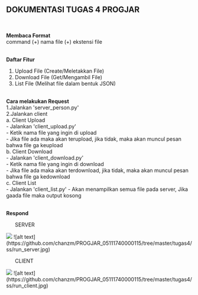 <h2> DOKUMENTASI TUGAS 4 PROGJAR </h2> <br>

<strong>Membaca Format</strong> <br>
command (+) nama file (+) ekstensi file
<br><br>

<strong>Daftar Fitur</strong> <br>
1. Upload File (Create/Meletakkan File) <br>
2. Download File (Get/Mengambil File) <br>
3. List File (Melihat file dalam bentuk JSON)
<br><br>

<strong>Cara melakukan Request</strong> <br>
1.Jalankan 'server_person.py' <br>
2.Jalankan client <br>
  a. Client Upload <br>
    - Jalankan 'client_upload.py' <br>
    - Ketik nama file yang ingin di upload <br>
    - Jika file ada maka akan terupload, jika tidak, maka akan muncul pesan bahwa file ga keupload <br>
  b. Client Download <br>
    - Jalankan 'client_download.py' <br>
    - Ketik nama file yang ingin di download <br>
    - Jika file ada maka akan terdownload, jika tidak, maka akan muncul pesan bahwa file ga kedownload <br>
  c. Client List <br>
    - Jalankan 'client_list.py'
    - Akan menampilkan semua file pada server, Jika gaada file maka output kosong
<br><br>

<strong>Respond</strong>
<ul>SERVER</ul>
<img src="https://github.com/chanzm/PROGJAR_05111740000115/tree/master/tugas4/ss/run_server.jpg">
![alt text](https://github.com/chanzm/PROGJAR_05111740000115/tree/master/tugas4/ss/run_server.jpg)
<br><ul>CLIENT</ul>
<img src="https://github.com/chanzm/PROGJAR_05111740000115/tree/master/tugas4/ss/run_client.jpg">
![alt text](https://github.com/chanzm/PROGJAR_05111740000115/tree/master/tugas4/ss/run_client.jpg)

<br><br>
